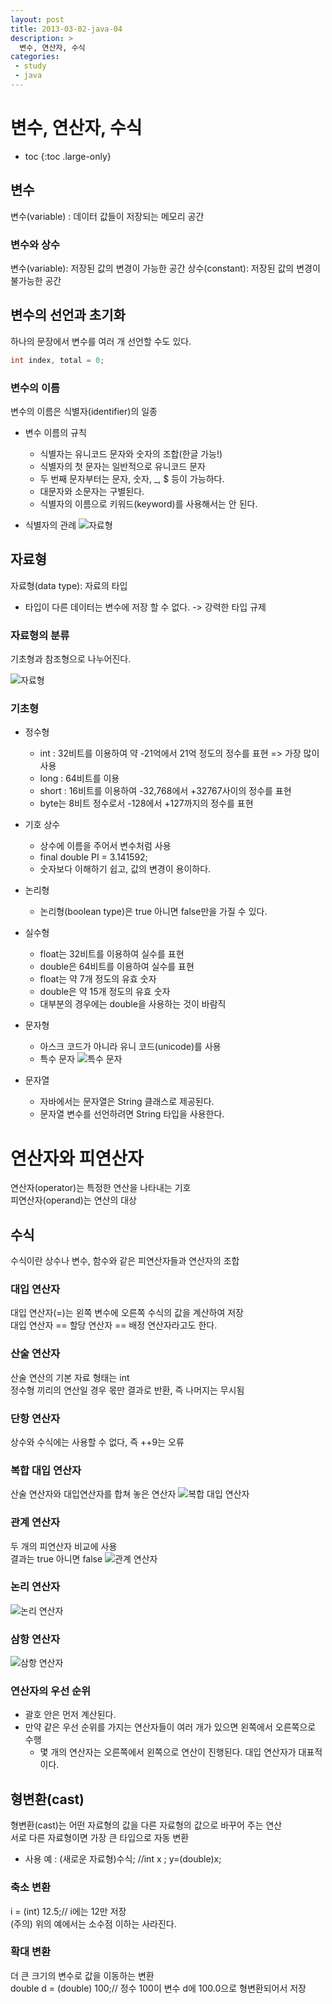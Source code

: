 ```yaml
---
layout: post
title: 2013-03-02-java-04
description: >
  변수, 연산자, 수식
categories:
 - study
 - java
---
```


# 변수, 연산자, 수식

* toc
{:toc .large-only}

## 변수
변수(variable) : 데이터 값들이 저장되는 메모리 공간

### 변수와 상수
변수(variable): 저장된 값의 변경이 가능한 공간
상수(constant): 저장된 값의 변경이 불가능한 공간

## 변수의 선언과 초기화
하나의 문장에서 변수를 여러 개 선언할 수도 있다.
~~~java
int index, total = 0;
~~~

### 변수의 이름
변수의 이름은 식별자(identifier)의 일종 
+ 변수 이름의 규칙
  + 식별자는 유니코드 문자와 숫자의 조합(한글 가능!)
  + 식별자의 첫 문자는 일반적으로 유니코드 문자
  + 두 번째 문자부터는 문자, 숫자, _, $ 등이 가능하다. 
  + 대문자와 소문자는 구별된다. 
  + 식별자의 이름으로 키워드(keyword)를 사용해서는 안 된다. 

+ 식별자의 관례
![자료형](/assets/img/blog/java06.png)

## 자료형
자료형(data type): 자료의 타입
* 타입이 다른 데이터는 변수에 저장 할 수 없다. -> 강력한 타입 규제

### 자료형의 분류
기초형과 참조형으로 나누어진다.

![자료형](/assets/img/blog/java05.png)

### 기초형

+ 정수형
  + int : 32비트를 이용하여 약 -21억에서 21억 정도의 정수를 표현 => 가장 많이 사용
  + long : 64비트를 이용
  + short : 16비트를 이용하여 -32,768에서 +32767사이의 정수를 표현
  + byte는 8비트 정수로서 -128에서 +127까지의 정수를 표현 

+ 기호 상수
  + 상수에 이름을 주어서 변수처럼 사용
  + final double PI = 3.141592;
  + 숫자보다 이해하기 쉽고, 값의 변경이 용이하다.

+ 논리형
  + 논리형(boolean type)은 true 아니면 false만을 가질 수 있다. 

+ 실수형
  + float는 32비트를 이용하여 실수를 표현
  + double은 64비트를 이용하여 실수를 표현
  + float는 약 7개 정도의 유효 숫자
  + double은 약 15개 정도의 유효 숫자
  + 대부분의 경우에는 double을 사용하는 것이 바람직

+ 문자형
  + 아스크 코드가 아니라 유니 코드(unicode)를 사용
  + 특수 문자
  ![특수 문자](/assets/img/blog/java07.png)

+ 문자열
  + 자바에서는 문자열은 String 클래스로 제공된다. 
  + 문자열 변수를 선언하려면 String 타입을 사용한다. 

# 연산자와 피연산자
연산자(operator)는 특정한 연산을 나타내는 기호<br>
피연산자(operand)는 연산의 대상

## 수식
수식이란 상수나 변수, 함수와 같은 피연산자들과 연산자의 조합 

### 대입 연산자
대입 연산자(=)는 왼쪽 변수에 오른쪽 수식의 값을 계산하여 저장<br>
대입 연산자 == 할당 연산자 == 배정 연산자라고도 한다. 


### 산술 연산자
산술 연산의 기본 자료 형태는 int<br>
정수형 끼리의 연산일 경우 몫만 결과로 반환, 즉 나머지는 무시됨


### 단항 연산자
상수와 수식에는 사용할 수 없다, 즉 ++9는 오류


### 복합 대입 연산자
산술 연산자와 대입연산자를 합쳐 놓은 연산자
  ![복합 대입 연산자](/assets/img/blog/java08.png)



### 관계 연산자
두 개의 피연산자 비교에 사용<br>
결과는 true 아니면 false
  ![관계 연산자](/assets/img/blog/java09.png)



### 논리 연산자
  ![논리 연산자](/assets/img/blog/java10.png)


### 삼항 연산자
  ![삼항 연산자](/assets/img/blog/java11.png)

### 연산자의 우선 순위
+ 괄호 안은 먼저 계산된다. 
+ 만약 같은 우선 순위를 가지는 연산자들이 여러 개가 있으면 왼쪽에서 오른쪽으로 수행
  + 몇 개의 연산자는 오른쪽에서 왼쪽으로 연산이 진행된다. 대입 연산자가 대표적이다.

## 형변환(cast)
형변환(cast)는 어떤 자료형의 값을 다른 자료형의 값으로 바꾸어 주는 연산<br>
서로 다른 자료형이면 가장 큰 타입으로 자동 변환
+ 사용 예 : (새로운 자료형)수식; //int x ; y=(double)x;

### 축소 변환
i = (int) 12.5;// i에는 12만 저장<br>
(주의) 위의 예에서는 소수점 이하는 사라진다. 

### 확대 변환
더 큰 크기의 변수로 값을 이동하는 변환<br>
double d = (double) 100;// 정수 100이 변수 d에 100.0으로 형변환되어서 저장
